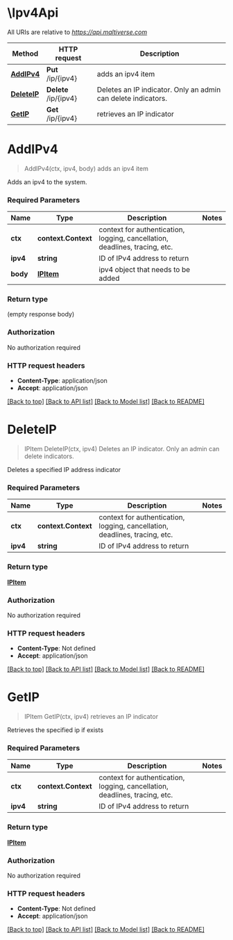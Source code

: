 # \Ipv4Api

All URIs are relative to *https://api.maltiverse.com*

Method | HTTP request | Description
------------- | ------------- | -------------
[**AddIPv4**](Ipv4Api.md#AddIPv4) | **Put** /ip/{ipv4} | adds an ipv4 item
[**DeleteIP**](Ipv4Api.md#DeleteIP) | **Delete** /ip/{ipv4} | Deletes an IP indicator. Only an admin can delete indicators.
[**GetIP**](Ipv4Api.md#GetIP) | **Get** /ip/{ipv4} | retrieves an IP indicator


# **AddIPv4**
> AddIPv4(ctx, ipv4, body)
adds an ipv4 item

Adds an ipv4 to the system.

### Required Parameters

Name | Type | Description  | Notes
------------- | ------------- | ------------- | -------------
 **ctx** | **context.Context** | context for authentication, logging, cancellation, deadlines, tracing, etc.
  **ipv4** | **string**| ID of IPv4 address to return | 
  **body** | [**IPItem**](IPItem.md)| ipv4 object that needs to be added | 

### Return type

 (empty response body)

### Authorization

No authorization required

### HTTP request headers

 - **Content-Type**: application/json
 - **Accept**: application/json

[[Back to top]](#) [[Back to API list]](../README.md#documentation-for-api-endpoints) [[Back to Model list]](../README.md#documentation-for-models) [[Back to README]](../README.md)

# **DeleteIP**
> IPItem DeleteIP(ctx, ipv4)
Deletes an IP indicator. Only an admin can delete indicators.

Deletes a specified IP address indicator 

### Required Parameters

Name | Type | Description  | Notes
------------- | ------------- | ------------- | -------------
 **ctx** | **context.Context** | context for authentication, logging, cancellation, deadlines, tracing, etc.
  **ipv4** | **string**| ID of IPv4 address to return | 

### Return type

[**IPItem**](IPItem.md)

### Authorization

No authorization required

### HTTP request headers

 - **Content-Type**: Not defined
 - **Accept**: application/json

[[Back to top]](#) [[Back to API list]](../README.md#documentation-for-api-endpoints) [[Back to Model list]](../README.md#documentation-for-models) [[Back to README]](../README.md)

# **GetIP**
> IPItem GetIP(ctx, ipv4)
retrieves an IP indicator

Retrieves the specified ip if exists 

### Required Parameters

Name | Type | Description  | Notes
------------- | ------------- | ------------- | -------------
 **ctx** | **context.Context** | context for authentication, logging, cancellation, deadlines, tracing, etc.
  **ipv4** | **string**| ID of IPv4 address to return | 

### Return type

[**IPItem**](IPItem.md)

### Authorization

No authorization required

### HTTP request headers

 - **Content-Type**: Not defined
 - **Accept**: application/json

[[Back to top]](#) [[Back to API list]](../README.md#documentation-for-api-endpoints) [[Back to Model list]](../README.md#documentation-for-models) [[Back to README]](../README.md)

